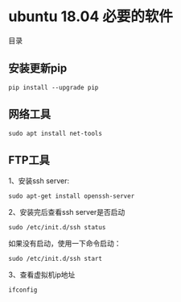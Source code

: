 # ubuntu 18.04 必要的软件

目录
## 安装更新pip
	pip install --upgrade pip

## 网络工具
	sudo apt install net-tools
## FTP工具
1、安装ssh server:

	sudo apt-get install openssh-server

2、安装完后查看ssh server是否启动

	sudo /etc/init.d/ssh status

如果没有启动，使用一下命令启动：

	sudo /etc/init.d/ssh start

3、查看虚拟机ip地址

	ifconfig

 